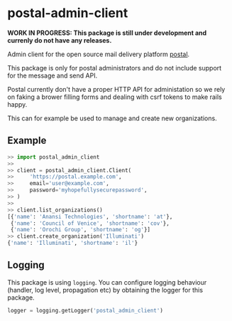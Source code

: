 
# postal-admin-client

**WORK IN PROGRESS: This package is still under development
and currenly do not have any releases.**

Admin client for the open source mail delivery platform
[postal](https://github.com/atech/postal).

This package is only for postal administrators
and do not include support for the message and send API.

Postal currently don't have a proper HTTP API for administation
so we rely on faking a brower filling forms and dealing with
csrf tokens to make rails happy.

This can for example be used to manage and create new organizations.

## Example

```python
>> import postal_admin_client
>>
>> client = postal_admin_client.Client(
>>     'https://postal.example.com',
>>     email='user@example.com',
>>     password='myhopefullysecurepassword',
>> )
>>
>> client.list_organizations()
[{'name': 'Anansi Technologies', 'shortname': 'at'},
 {'name': 'Council of Venice', 'shortname': 'cov'},
 {'name': 'Orochi Group', 'shortname': 'og'}]
>> client.create_organization('Illuminati')
{'name': 'Illuminati', 'shortname': 'il'}
```

## Logging

This package is using `logging`. You can configure logging behaviour
(handler, log level, propagation etc) by obtaining the logger for this package.

```python
logger = logging.getLogger('postal_admin_client')
```
